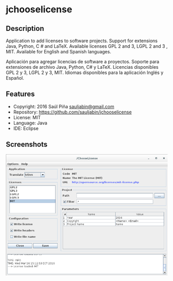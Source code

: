 jchooselicense
==============

Description
-----------
Application to add licenses to software projects.
Support for extensions Java, Python, C # and LaTeX.
Available licenses GPL 2 and 3, LGPL 2 and 3 , MIT.
Available for English and Spanish languages.

Aplicación para agregar licencias de software a proyectos.
Soporte para extensiones de archivo Java, Python, C# y LaTeX.
Licencias disponibles GPL 2 y 3, LGPL 2 y 3, MIT.
Idiomas disponibles para la aplicación Inglés y Español.


Features
--------
- Copyright: 2016 Saúl Piña <sauljabin@gmail.com>
- Repository: https://github.com/sauljabin/jchooselicense
- License: MIT
- Language: Java
- IDE: Eclipse


Screenshots
------------

![](/documents/screenshot-1.png)
